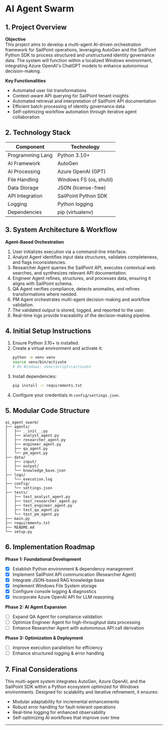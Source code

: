 # AI Agent Swarm

## 1. Project Overview

**Objective**  
This project aims to develop a multi-agent AI-driven orchestration framework for SailPoint operations, leveraging AutoGen and the SailPoint Python SDK to process structured and unstructured identity governance data. The system will function within a localized Windows environment, integrating Azure OpenAI's ChatGPT models to enhance autonomous decision-making.

**Key Functionalities**  
- Automated user list transformations  
- Context-aware API querying for SailPoint tenant insights  
- Automated retrieval and interpretation of SailPoint API documentation  
- Efficient batch processing of identity governance data  
- Self-optimizing workflow automation through iterative agent collaboration

## 2. Technology Stack

| Component        | Technology          |
|------------------|---------------------|
| Programming Lang | Python 3.10+       |
| AI Framework     | AutoGen            |
| AI Processing    | Azure OpenAI (GPT) |
| File Handling    | Windows FS (os, shutil) |
| Data Storage     | JSON (license-free)|
| API Integration  | SailPoint Python SDK |
| Logging          | Python logging     |
| Dependencies     | pip (virtualenv)   |

## 3. System Architecture & Workflow

**Agent-Based Orchestration**  
1. User initializes execution via a command-line interface.  
2. Analyst Agent identifies input data structures, validates completeness, and flags inconsistencies.  
3. Researcher Agent queries the SailPoint API, executes contextual web searches, and synthesizes relevant API documentation.  
4. Engineer Agent refines, structures, and processes data, ensuring it aligns with SailPoint schema.  
5. QA Agent verifies compliance, detects anomalies, and refines transformations where needed.  
6. PM Agent orchestrates multi-agent decision-making and workflow validation.  
7. The validated output is stored, logged, and reported to the user.  
8. Real-time logs provide traceability of the decision-making pipeline.

## 4. Initial Setup Instructions

1. Ensure Python 3.10+ is installed.  
2. Create a virtual environment and activate it:  
   ```bash
   python -m venv venv
   source venv/bin/activate
   # On Windows: venv\Scripts\activate
   ```
3. Install dependencies:  
   ```bash
   pip install -r requirements.txt
   ```
4. Configure your credentials in `config/settings.json`.

## 5. Modular Code Structure

```
ai_agent_swarm/
├── agents/
│   ├── __init__.py
│   ├── analyst_agent.py
│   ├── researcher_agent.py
│   ├── engineer_agent.py
│   ├── qa_agent.py
│   └── pm_agent.py
├── data/
│   ├── input/
│   ├── output/
│   └── knowledge_base.json
├── logs/
│   └── execution.log
├── config/
│   └── settings.json
├── tests/
│   ├── test_analyst_agent.py
│   ├── test_researcher_agent.py
│   ├── test_engineer_agent.py
│   ├── test_qa_agent.py
│   └── test_pm_agent.py
├── main.py
├── requirements.txt
├── README.md
└── setup.py
```

## 6. Implementation Roadmap

**Phase 1: Foundational Development**  
- [x] Establish Python environment & dependency management  
- [x] Implement SailPoint API communication (Researcher Agent)  
- [x] Integrate JSON-based RAG knowledge base  
- [x] Implement Windows File System storage  
- [x] Configure console logging & diagnostics  
- [x] Incorporate Azure OpenAI API for LLM reasoning

**Phase 2: AI Agent Expansion**  
- [ ] Expand QA Agent for compliance validation  
- [ ] Optimize Engineer Agent for high-throughput data processing  
- [ ] Enhance Researcher Agent with autonomous API call derivation

**Phase 3: Optimization & Deployment**  
- [ ] Improve execution parallelism for efficiency  
- [ ] Enhance structured logging & error handling  

## 7. Final Considerations

This multi-agent system integrates AutoGen, Azure OpenAI, and the SailPoint SDK within a Python ecosystem optimized for Windows environments. Designed for scalability and iterative refinement, it ensures:
- Modular adaptability for incremental enhancements  
- Robust error handling for fault-tolerant operations  
- Real-time logging for enhanced observability  
- Self-optimizing AI workflows that improve over time

---
